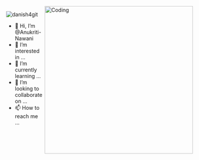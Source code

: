 <img align="right" alt="Coding" width="400" src="https://c.tenor.com/PP9v7VIs6R4AAAAd/scaler-create-impact.gif">

<p align="left"> <img src="https://komarev.com/ghpvc/?username=danish4git&label=Profile%20views&color=0e75b6&style=flat" alt="danish4git" /> </p>


- 👋 Hi, I’m @Anukriti-Nawani
- 👀 I’m interested in ...
- 🌱 I’m currently learning ...
- 💞️ I’m looking to collaborate on ...
- 📫 How to reach me ...

<!---
Anukriti-Nawani/Anukriti-Nawani is a ✨ special ✨ repository because its `README.md` (this file) appears on your GitHub profile.
You can click the Preview link to take a look at your changes.
--->
